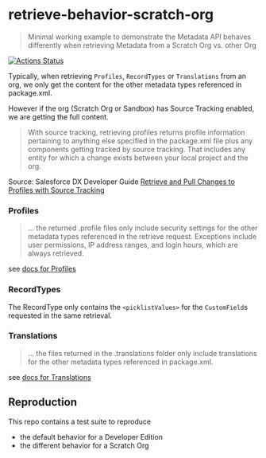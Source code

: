# retrieve-behavior-scratch-org

> Minimal working example to demonstrate the Metadata API behaves differently when retrieving Metadata from a Scratch Org vs. other Org

[![Actions Status](https://github.com/mdapi-issues/retrieve-behavior-scratch-org/workflows/Test/badge.svg)](https://github.com/mdapi-issues/retrieve-behavior-scratch-org/actions)

Typically, when retrieving `Profiles`, `RecordTypes` or `Translations` from an org, we only get the content for the other metadata types referenced in package.xml.

However if the org (Scratch Org or Sandbox) has Source Tracking enabled, we are getting the full content.

> With source tracking, retrieving profiles returns profile information pertaining to anything else specified in the package.xml file plus any components getting tracked by source tracking. That includes any entity for which a change exists between your local project and the org.

Source: Salesforce DX Developer Guide [Retrieve and Pull Changes to Profiles with Source Tracking](https://developer.salesforce.com/docs/atlas.en-us.238.0.sfdx_dev.meta/sfdx_dev/sfdx_dev_source_tracking_source_tracking_profiles.htm?q=behav)

### Profiles

> ... the returned .profile files only include security settings for the other metadata types referenced in the retrieve request. Exceptions include user permissions, IP address ranges, and login hours, which are always retrieved.

see [docs for Profiles](https://developer.salesforce.com/docs/atlas.en-us.238.0.api_meta.meta/api_meta/meta_profile.htm?q=profile)

### RecordTypes

The RecordType only contains the `<picklistValues>` for the `CustomField`s requested in the same retrieval.

### Translations

> ... the files returned in the .translations folder only include translations for the other metadata types referenced in package.xml.

see [docs for Translations](https://developer.salesforce.com/docs/atlas.en-us.api_meta.meta/api_meta/meta_translations.htm)

## Reproduction

This repo contains a test suite to reproduce

- the default behavior for a Developer Edition
- the different behavior for a Scratch Org
